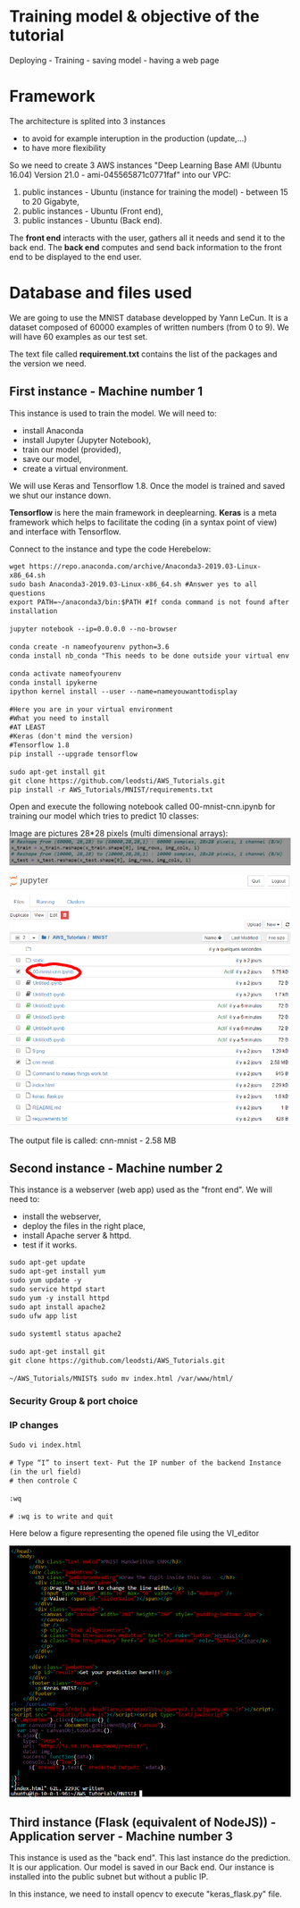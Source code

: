 # Training model & objective of the tutorial
 Deploying - Training - saving model - having a web page

# Framework

The architecture is splited into 3 instances
* to avoid for example interuption in the production (update,...)
* to have more flexibility

So we need to create 3 AWS instances "Deep Learning Base AMI (Ubuntu 16.04) Version 21.0 - ami-045565871c0771faf" into our VPC:
1. public instances - Ubuntu (instance for training the model) - between 15 to 20 Gigabyte,
1. public instances - Ubuntu (Front end),
1. public instances - Ubuntu (Back end).

The **front end** interacts with the user, gathers all it needs and send it to the back end.
The **back end** computes and send back information to the front end to be displayed to the end user.

# Database and files used

We are going to use the MNIST database developped by Yann LeCun. It is a dataset composed of 60000 examples of written numbers (from 0 to 9). We will have 60 examples as our test set.

The text file called **requirement.txt** contains the list of the packages and the version we need.

## First instance - Machine number 1

This instance is used to train the model. We will need to:
* install Anaconda
* install Jupyter (Jupyter Notebook),
* train our model (provided),
* save our model,
* create a virtual environment.

We will use Keras and Tensorflow 1.8. Once the model is trained and saved we shut our instance down.

 **Tensorflow** is here the main framework in deeplearning. **Keras** is a meta framework which helps to facilitate the coding (in a syntax point of view) and interface with Tensorflow.

Connect to the instance and type the code Herebelow:

```
wget https://repo.anaconda.com/archive/Anaconda3-2019.03-Linux-x86_64.sh
sudo bash Anaconda3-2019.03-Linux-x86_64.sh #Answer yes to all questions
export PATH=~/anaconda3/bin:$PATH #If conda command is not found after installation

jupyter notebook --ip=0.0.0.0 --no-browser

conda create -n nameofyourenv python=3.6
conda install nb_conda "This needs to be done outside your virtual env

conda activate nameofyourenv
conda install ipykerne
ipython kernel install --user --name=nameyouwanttodisplay

#Here you are in your virtual environment
#What you need to install
#AT LEAST
#Keras (don't mind the version)
#Tensorflow 1.8
pip install --upgrade tensorflow

sudo apt-get install git
git clone https://github.com/leodsti/AWS_Tutorials.git
pip install -r AWS_Tutorials/MNIST/requirements.txt

```
Open and execute the following notebook called 00-mnist-cnn.ipynb for training our model which tries to predict 10 classes:

Image are pictures 28*28 pixels (multi dimensional arrays):
![Légende](Shape_data.PNG)

![Légende](Notebook0_mnist.png)

The output file is called: cnn-mnist - 2.58 MB

## Second instance  - Machine number 2

This instance is a webserver (web app) used as the "front end". We will need to:
* install the webserver,
* deploy the files in the right place,
* install Apache server & httpd.
* test if it works.

```
sudo apt-get update
sudo apt-get install yum
sudo yum update -y
sudo service httpd start
sudo yum -y install httpd
sudo apt install apache2
sudo ufw app list

sudo systemtl status apache2

sudo apt-get install git
git clone https://github.com/leodsti/AWS_Tutorials.git

~/AWS_Tutorials/MNIST$ sudo mv index.html /var/www/html/

```
### Security Group & port choice

### IP changes
```
Sudo vi index.html

# Type “I” to insert text- Put the IP number of the backend Instance (in the url field)
# then controle C

:wq

# :wq is to write and quit
```
Here below a figure representing the opened file using the VI_editor

![Légende](IP_change.png)

## Third instance (Flask (equivalent of NodeJS)) - Application server - Machine number 3

This instance is used as the "back end". This last instance do the prediction. It is our application. Our model is saved in our Back end. Our instance is installed into the public subnet but without a public IP.

In this instance, we need to install opencv to execute "keras_flask.py" file.
